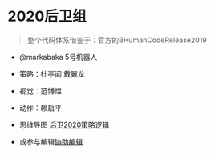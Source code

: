 # 2020后卫组
> 整个代码体系借鉴于：官方的BHumanCodeRelease2019

* @markabaka 5号机器人
* 策略：杜亭闻 戴翼龙
* 视觉：范博煜
* 动作：赖启平

* 思维导图 [后卫2020策略逻辑](https://www.edrawsoft.cn/viewer/public/s/7bf06767824998)
* 或参与编辑[协助编辑](https://mm.edrawsoft.cn/map.html?code=BVBXrrB4if)
